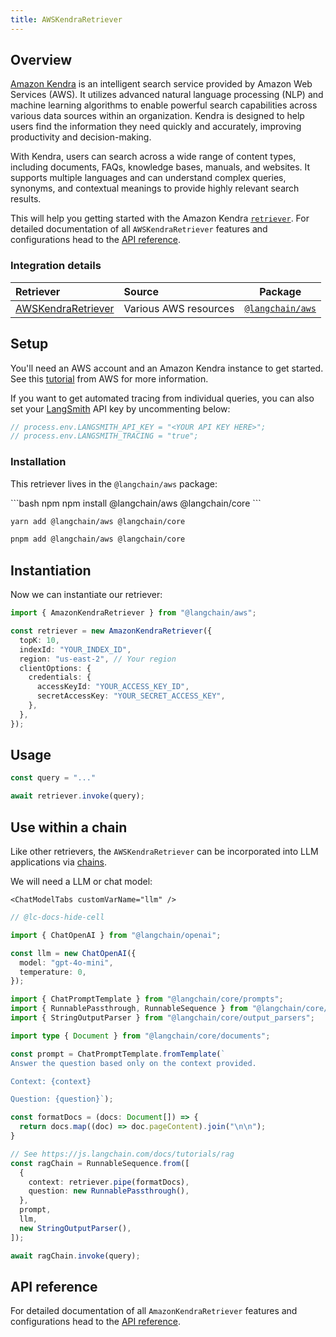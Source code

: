 ```yaml
---
title: AWSKendraRetriever
---
```


## Overview

[Amazon Kendra](https://aws.amazon.com/kendra/) is an intelligent search service provided by Amazon Web Services (AWS).
It utilizes advanced natural language processing (NLP) and machine learning algorithms to enable powerful search capabilities across various data sources within an organization.
Kendra is designed to help users find the information they need quickly and accurately, improving productivity and decision-making.

With Kendra, users can search across a wide range of content types, including documents, FAQs, knowledge bases, manuals, and websites.
It supports multiple languages and can understand complex queries, synonyms, and contextual meanings to provide highly relevant search results.

This will help you getting started with the Amazon Kendra [`retriever`](/oss/concepts/retrievers). For detailed documentation of all `AWSKendraRetriever` features and configurations head to the [API reference](https://api.js.langchain.com/classes/langchain_aws.AmazonKendraRetriever.html).

### Integration details

| Retriever | Source | Package |
| :--- | :--- | :---: |
[AWSKendraRetriever](https://api.js.langchain.com/classes/langchain_aws.AmazonKendraRetriever.html) | Various AWS resources | [`@langchain/aws`](https://www.npmjs.com/package/@langchain/aws) |

## Setup

You'll need an AWS account and an Amazon Kendra instance to get started. See this [tutorial](https://docs.aws.amazon.com/kendra/latest/dg/getting-started.html) from AWS for more information.

If you want to get automated tracing from individual queries, you can also set your [LangSmith](https://docs.smith.langchain.com/) API key by uncommenting below:

```typescript
// process.env.LANGSMITH_API_KEY = "<YOUR API KEY HERE>";
// process.env.LANGSMITH_TRACING = "true";
```

### Installation

This retriever lives in the `@langchain/aws` package:

<CodeGroup>
```bash npm
npm install @langchain/aws @langchain/core
```

```bash yarn
yarn add @langchain/aws @langchain/core
```

```bash pnpm
pnpm add @langchain/aws @langchain/core
```
</CodeGroup>

## Instantiation

Now we can instantiate our retriever:

```typescript
import { AmazonKendraRetriever } from "@langchain/aws";

const retriever = new AmazonKendraRetriever({
  topK: 10,
  indexId: "YOUR_INDEX_ID",
  region: "us-east-2", // Your region
  clientOptions: {
    credentials: {
      accessKeyId: "YOUR_ACCESS_KEY_ID",
      secretAccessKey: "YOUR_SECRET_ACCESS_KEY",
    },
  },
});
```

## Usage

```typescript
const query = "..."

await retriever.invoke(query);
```

## Use within a chain

Like other retrievers, the `AWSKendraRetriever` can be incorporated into LLM applications via [chains](/oss/how-to/sequence/).

We will need a LLM or chat model:

```{=mdx}
<ChatModelTabs customVarName="llm" />
```

```typescript
// @lc-docs-hide-cell

import { ChatOpenAI } from "@langchain/openai";

const llm = new ChatOpenAI({
  model: "gpt-4o-mini",
  temperature: 0,
});
```

```typescript
import { ChatPromptTemplate } from "@langchain/core/prompts";
import { RunnablePassthrough, RunnableSequence } from "@langchain/core/runnables";
import { StringOutputParser } from "@langchain/core/output_parsers";

import type { Document } from "@langchain/core/documents";

const prompt = ChatPromptTemplate.fromTemplate(`
Answer the question based only on the context provided.

Context: {context}

Question: {question}`);

const formatDocs = (docs: Document[]) => {
  return docs.map((doc) => doc.pageContent).join("\n\n");
}

// See https://js.langchain.com/docs/tutorials/rag
const ragChain = RunnableSequence.from([
  {
    context: retriever.pipe(formatDocs),
    question: new RunnablePassthrough(),
  },
  prompt,
  llm,
  new StringOutputParser(),
]);
```

```typescript
await ragChain.invoke(query);
```

## API reference

For detailed documentation of all `AmazonKendraRetriever` features and configurations head to the [API reference](https://api.js.langchain.com/classes/langchain_aws.AmazonKendraRetriever.html).
